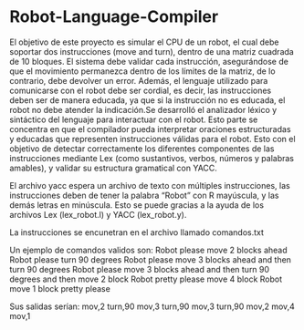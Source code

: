 # Robot-Language-Compiler

El objetivo de este proyecto es simular el CPU de un robot, el cual debe soportar dos instrucciones (move and turn), dentro de una matriz cuadrada de 10 bloques. El sistema debe validar cada instrucción, asegurándose de que el movimiento permanezca dentro de los límites de la matriz, de lo contrario, debe devolver un error. Además, el lenguaje utilizado para comunicarse con el robot debe ser cordial, es decir, las instrucciones deben ser de manera educada, ya que si la instrucción no es educada, el robot no debe atender la indicación.Se desarrolló el analizador léxico y sintáctico del lenguaje para interactuar con el robot. Esto parte se concentra en que el compilador pueda interpretar oraciones estructuradas y educadas que representen instrucciones válidas para el robot. Esto con el objetivo de detectar correctamente los diferentes componentes de las instrucciones mediante Lex (como sustantivos, verbos, números y palabras amables), y validar su estructura gramatical con YACC.

El archivo yacc espera un archivo de texto con múltiples instrucciones, las instrucciones deben de tener la palabra “Robot” con R mayúscula, y las demás letras en minúscula. Esto se puede gracias a la ayuda de los archivos Lex (lex_robot.l) y YACC (lex_robot.y).

La instrucciones se encunetran en el archivo llamado comandos.txt

Un ejemplo de comandos validos son:
Robot please move 2 blocks ahead
Robot please turn 90 degrees
Robot please move 3 blocks ahead and then turn 90 degrees
Robot please move 3 blocks ahead and then turn 90 degrees and then move 2 block
Robot pretty please move 4 block
Robot move 1 block pretty please

Sus salidas serían:
mov,2
turn,90
mov,3
turn,90
mov,3
turn,90
mov,2
mov,4
mov,1
